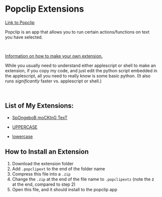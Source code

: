 # Popclip Extensions

[Link to Popclip](https://pilotmoon.com/popclip/)

Popclip is an app that allows you to run certain actions/functions on text you have selected.

<br>

[Information on how to make your own extension.](https://github.com/pilotmoon/PopClip-Extensions)

While you usually need to understand either applescript or shell to make an extension, if you copy my code, and just edit the python script embedded in the applescript, all you need to really know is some basic python. (It also runs _significantly_ faster vs. applescript or shell.)

<br>

## List of My Extensions:

- [SpOngeboB moCKInG TexT](SpOngeboB%20moCKInG%20TexT/README.md)

- [UPPERCASE](UPPERCASE/README.md)

- [lowercase](lowercase/README.md)

## How to Install an Extension

1. Download the extension folder
2. Add `.popclipext` to the end of the folder name
3. Compress this file into a `.zip`
4. Change the `.zip` at the end of the file name to `.popclipextz` (note the z at the end, compared to step 2)
5. Open this file, and it should install to the popclip app
